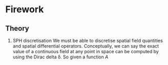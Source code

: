 # Firework

## Theory
1. SPH discretisation
We must be able to discretise spatial field quantities and spatial differential operators. Conceptually, we can say the exact value of a continuous field at any point in space can be computed by using the Dirac delta δ. So given a function $A$

